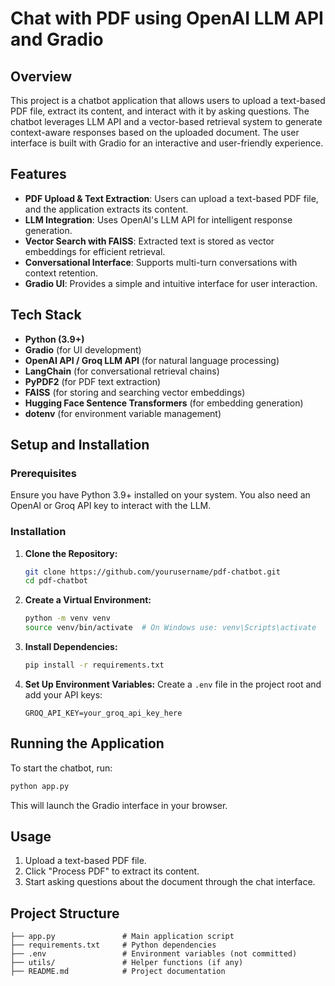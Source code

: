 # Chat with PDF using OpenAI LLM API and Gradio

## Overview
This project is a chatbot application that allows users to upload a text-based PDF file, extract its content, and interact with it by asking questions. The chatbot leverages LLM API and a vector-based retrieval system to generate context-aware responses based on the uploaded document. The user interface is built with Gradio for an interactive and user-friendly experience.

## Features
- **PDF Upload & Text Extraction**: Users can upload a text-based PDF file, and the application extracts its content.
- **LLM Integration**: Uses OpenAI's LLM API for intelligent response generation.
- **Vector Search with FAISS**: Extracted text is stored as vector embeddings for efficient retrieval.
- **Conversational Interface**: Supports multi-turn conversations with context retention.
- **Gradio UI**: Provides a simple and intuitive interface for user interaction.

## Tech Stack
- **Python (3.9+)**
- **Gradio** (for UI development)
- **OpenAI API / Groq LLM API** (for natural language processing)
- **LangChain** (for conversational retrieval chains)
- **PyPDF2** (for PDF text extraction)
- **FAISS** (for storing and searching vector embeddings)
- **Hugging Face Sentence Transformers** (for embedding generation)
- **dotenv** (for environment variable management)

## Setup and Installation
### Prerequisites
Ensure you have Python 3.9+ installed on your system. You also need an OpenAI or Groq API key to interact with the LLM.

### Installation
1. **Clone the Repository:**
   ```bash
   git clone https://github.com/yourusername/pdf-chatbot.git
   cd pdf-chatbot
   ```
2. **Create a Virtual Environment:**
   ```bash
   python -m venv venv
   source venv/bin/activate  # On Windows use: venv\Scripts\activate
   ```
3. **Install Dependencies:**
   ```bash
   pip install -r requirements.txt
   ```
4. **Set Up Environment Variables:**
   Create a `.env` file in the project root and add your API keys:
   ```
   GROQ_API_KEY=your_groq_api_key_here
   ```

## Running the Application
To start the chatbot, run:
```bash
python app.py
```
This will launch the Gradio interface in your browser.

## Usage
1. Upload a text-based PDF file.
2. Click "Process PDF" to extract its content.
3. Start asking questions about the document through the chat interface.

## Project Structure
```
├── app.py               # Main application script
├── requirements.txt     # Python dependencies
├── .env                 # Environment variables (not committed)
├── utils/               # Helper functions (if any)
├── README.md            # Project documentation
```
